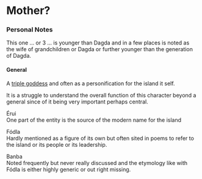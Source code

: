 # Mother?

### Personal Notes

This one ... or 3 ... is younger than Dagda and in a few places is noted as the wife of grandchildren or Dagda or further younger than the generation of Dagda.

#### General

A [triple goddess](../../../../research/disambiguation/triple-persona.md) and often as a personification for the island it self.

It is a struggle to understand the overall function of this character beyond a general since of it being very important perhaps central.

Érui \
One part of the entity is the source of the modern name for the island

Fódla\
Hardly mentioned as a figure of its own but often sited in poems to refer to the island or its people or its leadership.&#x20;

Banba\
Noted frequently but never really discussed and the etymology like with Fódla is either highly generic or out right missing.
